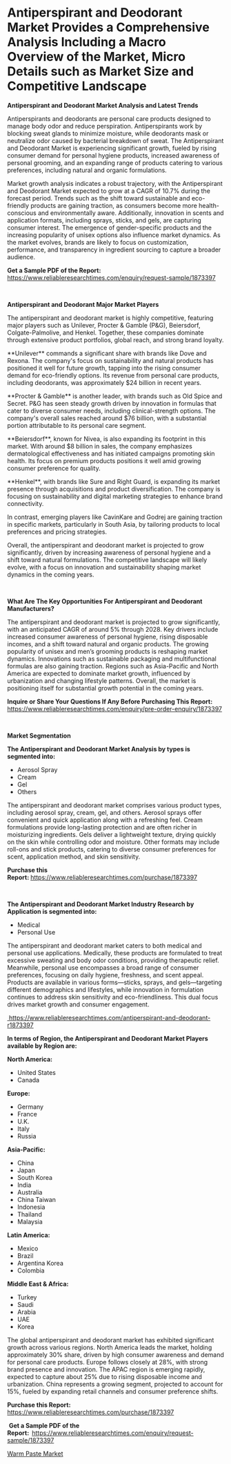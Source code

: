 <p><h1>Antiperspirant and Deodorant Market Provides a Comprehensive Analysis Including a Macro Overview of the Market, Micro Details such as Market Size and Competitive Landscape</h1></p><p><strong>Antiperspirant and Deodorant Market Analysis and Latest Trends</strong></p>
<p><p>Antiperspirants and deodorants are personal care products designed to manage body odor and reduce perspiration. Antiperspirants work by blocking sweat glands to minimize moisture, while deodorants mask or neutralize odor caused by bacterial breakdown of sweat. The Antiperspirant and Deodorant Market is experiencing significant growth, fueled by rising consumer demand for personal hygiene products, increased awareness of personal grooming, and an expanding range of products catering to various preferences, including natural and organic formulations.</p><p>Market growth analysis indicates a robust trajectory, with the Antiperspirant and Deodorant Market expected to grow at a CAGR of 10.7% during the forecast period. Trends such as the shift toward sustainable and eco-friendly products are gaining traction, as consumers become more health-conscious and environmentally aware. Additionally, innovation in scents and application formats, including sprays, sticks, and gels, are capturing consumer interest. The emergence of gender-specific products and the increasing popularity of unisex options also influence market dynamics. As the market evolves, brands are likely to focus on customization, performance, and transparency in ingredient sourcing to capture a broader audience.</p></p>
<p><strong>Get a Sample PDF of the Report:&nbsp;</strong> <a href="https://www.reliableresearchtimes.com/enquiry/request-sample/1873397?utm_campaign=2720&utm_medium=2&utm_source=Github&utm_content=ia&utm_term=04042025&utm_id=antiperspirant-and-deodorant">https://www.reliableresearchtimes.com/enquiry/request-sample/1873397</a></p>
<p>&nbsp;</p>
<p><strong>Antiperspirant and Deodorant Major Market Players</strong></p>
<p><p>The antiperspirant and deodorant market is highly competitive, featuring major players such as Unilever, Procter & Gamble (P&G), Beiersdorf, Colgate-Palmolive, and Henkel. Together, these companies dominate through extensive product portfolios, global reach, and strong brand loyalty.</p><p>**Unilever** commands a significant share with brands like Dove and Rexona. The company's focus on sustainability and natural products has positioned it well for future growth, tapping into the rising consumer demand for eco-friendly options. Its revenue from personal care products, including deodorants, was approximately $24 billion in recent years.</p><p>**Procter & Gamble** is another leader, with brands such as Old Spice and Secret. P&G has seen steady growth driven by innovation in formulas that cater to diverse consumer needs, including clinical-strength options. The company's overall sales reached around $76 billion, with a substantial portion attributable to its personal care segment.</p><p>**Beiersdorf**, known for Nivea, is also expanding its footprint in this market. With around $8 billion in sales, the company emphasizes dermatological effectiveness and has initiated campaigns promoting skin health. Its focus on premium products positions it well amid growing consumer preference for quality.</p><p>**Henkel**, with brands like Sure and Right Guard, is expanding its market presence through acquisitions and product diversification. The company is focusing on sustainability and digital marketing strategies to enhance brand connectivity.</p><p>In contrast, emerging players like CavinKare and Godrej are gaining traction in specific markets, particularly in South Asia, by tailoring products to local preferences and pricing strategies.</p><p>Overall, the antiperspirant and deodorant market is projected to grow significantly, driven by increasing awareness of personal hygiene and a shift toward natural formulations. The competitive landscape will likely evolve, with a focus on innovation and sustainability shaping market dynamics in the coming years.</p></p>
<p>&nbsp;</p>
<p><strong>What Are The Key Opportunities For Antiperspirant and Deodorant Manufacturers?</strong></p>
<p><p>The antiperspirant and deodorant market is projected to grow significantly, with an anticipated CAGR of around 5% through 2028. Key drivers include increased consumer awareness of personal hygiene, rising disposable incomes, and a shift toward natural and organic products. The growing popularity of unisex and men’s grooming products is reshaping market dynamics. Innovations such as sustainable packaging and multifunctional formulas are also gaining traction. Regions such as Asia-Pacific and North America are expected to dominate market growth, influenced by urbanization and changing lifestyle patterns. Overall, the market is positioning itself for substantial growth potential in the coming years.</p></p>
<p><strong>Inquire or Share Your Questions If Any Before Purchasing This Report:</strong> <a href="https://www.reliableresearchtimes.com/enquiry/pre-order-enquiry/1873397?utm_campaign=2720&utm_medium=2&utm_source=Github&utm_content=ia&utm_term=04042025&utm_id=antiperspirant-and-deodorant">https://www.reliableresearchtimes.com/enquiry/pre-order-enquiry/1873397</a></p>
<p>&nbsp;</p>
<p><strong>Market Segmentation</strong></p>
<p><strong>The Antiperspirant and Deodorant Market Analysis by types is segmented into:</strong></p>
<p><ul><li>Aerosol Spray</li><li>Cream</li><li>Gel</li><li>Others</li></ul></p>
<p><p>The antiperspirant and deodorant market comprises various product types, including aerosol spray, cream, gel, and others. Aerosol sprays offer convenient and quick application along with a refreshing feel. Cream formulations provide long-lasting protection and are often richer in moisturizing ingredients. Gels deliver a lightweight texture, drying quickly on the skin while controlling odor and moisture. Other formats may include roll-ons and stick products, catering to diverse consumer preferences for scent, application method, and skin sensitivity.</p></p>
<p><strong>Purchase this Report:&nbsp;</strong><a href="https://www.reliableresearchtimes.com/purchase/1873397?utm_campaign=2720&utm_medium=2&utm_source=Github&utm_content=ia&utm_term=04042025&utm_id=antiperspirant-and-deodorant">https://www.reliableresearchtimes.com/purchase/1873397</a></p>
<p>&nbsp;</p>
<p><strong>The Antiperspirant and Deodorant Market Industry Research by Application is segmented into:</strong></p>
<p><ul><li>Medical</li><li>Personal Use</li></ul></p>
<p><p>The antiperspirant and deodorant market caters to both medical and personal use applications. Medically, these products are formulated to treat excessive sweating and body odor conditions, providing therapeutic relief. Meanwhile, personal use encompasses a broad range of consumer preferences, focusing on daily hygiene, freshness, and scent appeal. Products are available in various forms—sticks, sprays, and gels—targeting different demographics and lifestyles, while innovation in formulation continues to address skin sensitivity and eco-friendliness. This dual focus drives market growth and consumer engagement.</p></p>
<p><a href="https://www.reliableresearchtimes.com/antiperspirant-and-deodorant-r1873397?utm_campaign=2720&utm_medium=2&utm_source=Github&utm_content=ia&utm_term=04042025&utm_id=antiperspirant-and-deodorant">&nbsp;https://www.reliableresearchtimes.com/antiperspirant-and-deodorant-r1873397</a></p>
<p><strong>In terms of Region, the Antiperspirant and Deodorant Market Players available by Region are:</strong></p>
<p>
    <p> <strong> North America: </strong>
        <ul>
            <li>United States</li>
            <li>Canada</li>
        </ul>
        </p> 
    <p> <strong> Europe: </strong>
        <ul>
            <li>Germany</li>
            <li>France</li>
            <li>U.K.</li>
            <li>Italy</li>
            <li>Russia</li>
        </ul>
        </p> 
    <p> <strong> Asia-Pacific: </strong>
        <ul>
            <li>China</li>
            <li>Japan</li>
            <li>South Korea</li>
            <li>India</li>
            <li>Australia</li>
            <li>China Taiwan</li>
            <li>Indonesia</li>
            <li>Thailand</li>
            <li>Malaysia</li>
        </ul>
        </p> 
    <p> <strong> Latin America: </strong>
        <ul>
            <li>Mexico</li>
            <li>Brazil</li>
            <li>Argentina Korea</li>
            <li>Colombia</li>
        </ul>
        </p> 
    <p> <strong> Middle East & Africa: </strong>
        <ul>
            <li>Turkey</li>
            <li>Saudi</li>
            <li>Arabia</li>
            <li>UAE</li>
            <li>Korea</li>
        </ul>
    </p>
    </p>
<p><p>The global antiperspirant and deodorant market has exhibited significant growth across various regions. North America leads the market, holding approximately 30% share, driven by high consumer awareness and demand for personal care products. Europe follows closely at 28%, with strong brand presence and innovation. The APAC region is emerging rapidly, expected to capture about 25% due to rising disposable income and urbanization. China represents a growing segment, projected to account for 15%, fueled by expanding retail channels and consumer preference shifts.</p></p>
<p><strong>Purchase this Report: </strong><a href="https://www.reliableresearchtimes.com/purchase/1873397?utm_campaign=2720&utm_medium=2&utm_source=Github&utm_content=ia&utm_term=04042025&utm_id=antiperspirant-and-deodorant">https://www.reliableresearchtimes.com/purchase/1873397</a></p>
<p>&nbsp;<strong>Get a Sample PDF of the Report:&nbsp;&nbsp;</strong><a href="https://www.reliableresearchtimes.com/enquiry/request-sample/1873397?utm_campaign=2720&utm_medium=2&utm_source=Github&utm_content=ia&utm_term=04042025&utm_id=antiperspirant-and-deodorant">https://www.reliableresearchtimes.com/enquiry/request-sample/1873397</a></p>
<p><strong></strong></p>
<p><p><a href="https://github.com/bolalfredia7777/Market-Research-Report-List-1/blob/main/warm-paste-market.md?utm_campaign=2720&utm_medium=2&utm_source=Github&utm_content=ia&utm_term=04042025&utm_id=antiperspirant-and-deodorant">Warm Paste Market</a></p></p>